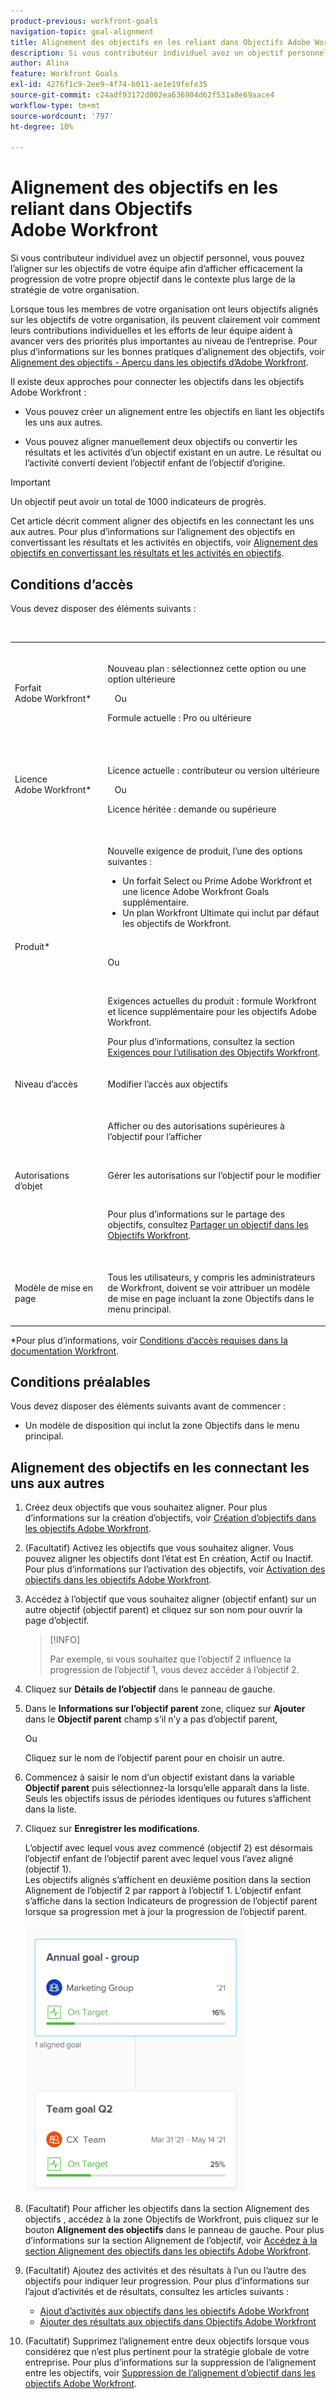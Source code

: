 ```yaml
---
product-previous: workfront-goals
navigation-topic: goal-alignment
title: Alignement des objectifs en les reliant dans Objectifs Adobe Workfront
description: Si vous contributeur individuel avez un objectif personnel, vous pouvez l’aligner sur les objectifs de votre équipe afin d’afficher efficacement la progression de votre propre objectif dans le contexte plus large de la stratégie de votre organisation.
author: Alina
feature: Workfront Goals
exl-id: 4276f1c9-2ee9-4f74-b011-ae1e19fefe35
source-git-commit: c24adf93172d002ea636904d62f531a8e69aace4
workflow-type: tm+mt
source-wordcount: '797'
ht-degree: 10%

---
```


# Alignement des objectifs en les reliant dans Objectifs Adobe Workfront


Si vous contributeur individuel avez un objectif personnel, vous pouvez l’aligner sur les objectifs de votre équipe afin d’afficher efficacement la progression de votre propre objectif dans le contexte plus large de la stratégie de votre organisation.

Lorsque tous les membres de votre organisation ont leurs objectifs alignés sur les objectifs de votre organisation, ils peuvent clairement voir comment leurs contributions individuelles et les efforts de leur équipe aident à avancer vers des priorités plus importantes au niveau de l’entreprise. Pour plus d’informations sur les bonnes pratiques d’alignement des objectifs, voir [Alignement des objectifs - Aperçu dans les objectifs d’Adobe Workfront](../../workfront-goals/goal-alignment/goal-alignment-overview.md).

Il existe deux approches pour connecter les objectifs dans les objectifs Adobe Workfront :

* Vous pouvez créer un alignement entre les objectifs en liant les objectifs les uns aux autres.

* Vous pouvez aligner manuellement deux objectifs ou convertir les résultats et les activités d’un objectif existant en un autre. Le résultat ou l’activité converti devient l’objectif enfant de l’objectif d’origine.

>[!IMPORTANT]
>
>Un objectif peut avoir un total de 1000 indicateurs de progrès.

Cet article décrit comment aligner des objectifs en les connectant les uns aux autres. Pour plus d’informations sur l’alignement des objectifs en convertissant les résultats et les activités en objectifs, voir [Alignement des objectifs en convertissant les résultats et les activités en objectifs](../../workfront-goals/goal-alignment/align-goals-by-converting-results-activities.md).

## Conditions d’accès

Vous devez disposer des éléments suivants :

<table style="table-layout:auto">
 <col>
 </col>
 <col>
 </col>
 <tbody>
  <tr>
   <td role="rowheader">Forfait Adobe Workfront*</td>
   <td>
   <p>Nouveau plan : sélectionnez cette option ou une option ultérieure</p>
   Ou
   <p>Formule actuelle : Pro ou ultérieure</p>
   
   </td>
  </tr>
  <tr>
   <td role="rowheader">Licence Adobe Workfront*</td>
   <td>
   <p>Licence actuelle : contributeur ou version ultérieure</p>
   Ou
   <p>Licence héritée : demande ou supérieure</p> </td>
  </tr>
  <tr>
   <td role="rowheader">Produit*</td>
   <td>
   <p> Nouvelle exigence de produit, l’une des options suivantes : </p>
<ul>
<li>Un forfait Select ou Prime Adobe Workfront et une licence Adobe Workfront Goals supplémentaire.</li>
<li>Un plan Workfront Ultimate qui inclut par défaut les objectifs de Workfront. </li></ul>
   <p>Ou</p>
   <p>Exigences actuelles du produit : formule Workfront et licence supplémentaire pour les objectifs Adobe Workfront. </p> <p>Pour plus d’informations, consultez la section <a href="../../workfront-goals/goal-management/access-needed-for-wf-goals.md" class="MCXref xref">Exigences pour l’utilisation des Objectifs Workfront</a>. </p> </td>
  </tr>
  <tr>
   <td role="rowheader">Niveau d’accès</td>
   <td> <p>Modifier l’accès aux objectifs</p> </td>
  </tr>
  <tr>
   <td role="rowheader">Autorisations d’objet</td>
   <td>
    
     <p>Afficher ou des autorisations supérieures à l’objectif pour l’afficher</p>
     <p>Gérer les autorisations sur l’objectif pour le modifier</p>
     <p>Pour plus d’informations sur le partage des objectifs, consultez <a href="../../workfront-goals/workfront-goals-settings/share-a-goal.md" class="MCXref xref">Partager un objectif dans les Objectifs Workfront</a>. </p>
     </td>
  </tr>
<tr>
   <td role="rowheader"><p>Modèle de mise en page</p></td>
   <td> <p>Tous les utilisateurs, y compris les administrateurs de Workfront, doivent se voir attribuer un modèle de mise en page incluant la zone Objectifs dans le menu principal. </p>  
</td>
  </tr>
 </tbody>
</table>

*Pour plus d’informations, voir [Conditions d’accès requises dans la documentation Workfront](/help/quicksilver/administration-and-setup/add-users/access-levels-and-object-permissions/access-level-requirements-in-documentation.md).

## Conditions préalables

Vous devez disposer des éléments suivants avant de commencer :

* Un modèle de disposition qui inclut la zone Objectifs dans le menu principal.

## Alignement des objectifs en les connectant les uns aux autres

<!--
Aligning goals by connecting them differs depending on what environment you use. 

### Align goals by connecting them in the Production environment

1. Create two goals that you want to align. For information about creating goals, see [Create goals in Adobe Workfront Goals](../../workfront-goals/goal-management/create-goals.md).
1. (Optional) Activate the goals that you want to align. You can align goals that have a Draft, Active, or Inactive status. For information about activating goals, see [Activate goals in Adobe Workfront Goals](../../workfront-goals/goal-management/activate-goals.md).
1. Go to the goal that you want to align (child goal) to another goal (parent goal) and click its name to open the **Goal Details** panel.

   For example, if you want Goal 2 to influence the progress of Goal 1, you must go to Goal 2. 

1. Click **Align to another goal** in the upper-right corner of the right panel.

   ![](assets/align-to-another-goal-link-highlighted-350x128.png)

1. Start typing the name of an existing goal or the name of an owner in the **Align to another goal** field, then select it when it appears in the list. Only goals that are from the same or future periods display in the list. 
1. Click **Save**.

   The goal you started with (Goal 2) is now the child goal of the goal you aligned it with (Goal 1).   
   The aligned goals display connected in the Goal Alignment section with Goal 2 as secondary to Goal 1.

   ![](assets/goal-1-and-2-aligned-cards-350x427.png)

1. (Optional) To view the goals in the Goal Alignment section, do one of the following:

   * Click the Goal Alignment section in the left panel and find the goals by applying the correct filter. For information about filtering information in Workfront Goals, see [Filter information in Adobe Workfront Goals](../../workfront-goals/goal-management/filter-information-wf-goals.md).
   * Click the Goal List, Check-in, or Pulse sections in the left panel and find one of the goals, then click the **Alignment icon** ![](assets/align-icon.png) next to the goal name to go directly to the goal in the Goal Alignment section.

   For information about the Goal Alignment section, see [Navigate the Goal Alignment section in Adobe Workfront Goals](../../workfront-goals/goal-alignment/navigate-goal-alignment-chart.md). 

1. (Optional) Add activities and results to either goal to indicate their progress. For information about adding activities and results, see the following articles:

   * [Add activities to goals in Adobe Workfront Goals](../../workfront-goals/results-and-activities/add-activities-to-goals.md) 
   * [Add results to goals in Adobe Workfront Goals](../../workfront-goals/results-and-activities/add-results-to-goals.md)

1. (Optional) Remove the alignment between two goals, when you consider that no longer is relevant to your organization's overall strategy For information about removing alignment between goals, see [Remove goal alignment in Adobe Workfront Goals](../../workfront-goals/goal-alignment/remove-goal-alignment.md).

-->
1. Créez deux objectifs que vous souhaitez aligner. Pour plus d’informations sur la création d’objectifs, voir [Création d’objectifs dans les objectifs Adobe Workfront](../../workfront-goals/goal-management/create-goals.md).
1. (Facultatif) Activez les objectifs que vous souhaitez aligner. Vous pouvez aligner les objectifs dont l’état est En création, Actif ou Inactif. Pour plus d’informations sur l’activation des objectifs, voir [Activation des objectifs dans les objectifs Adobe Workfront](../../workfront-goals/goal-management/activate-goals.md).
1. Accédez à l’objectif que vous souhaitez aligner (objectif enfant) sur un autre objectif (objectif parent) et cliquez sur son nom pour ouvrir la page d’objectif.

   >[!INFO]
   >
   >Par exemple, si vous souhaitez que l’objectif 2 influence la progression de l’objectif 1, vous devez accéder à l’objectif 2.

1. Cliquez sur **Détails de l’objectif** dans le panneau de gauche.

1. Dans le **Informations sur l’objectif parent** zone, cliquez sur **Ajouter** dans le **Objectif parent** champ s’il n’y a pas d’objectif parent,

   Ou

   Cliquez sur le nom de l’objectif parent pour en choisir un autre.

1. Commencez à saisir le nom d’un objectif existant dans la variable **Objectif parent** puis sélectionnez-la lorsqu’elle apparaît dans la liste. Seuls les objectifs issus de périodes identiques ou futures s’affichent dans la liste.

1. Cliquez sur **Enregistrer les modifications**.

   L’objectif avec lequel vous avez commencé (objectif 2) est désormais l’objectif enfant de l’objectif parent avec lequel vous l’avez aligné (objectif 1).\
   Les objectifs alignés s’affichent en deuxième position dans la section Alignement de l’objectif 2 par rapport à l’objectif 1.
L’objectif enfant s’affiche dans la section Indicateurs de progression de l’objectif parent lorsque sa progression met à jour la progression de l’objectif parent.

   ![](assets/goal-1-and-2-aligned-cards-350x427.png)

1. (Facultatif) Pour afficher les objectifs dans la section Alignement des objectifs , accédez à la zone Objectifs de Workfront, puis cliquez sur le bouton **Alignement des objectifs** dans le panneau de gauche. Pour plus d’informations sur la section Alignement de l’objectif, voir [Accédez à la section Alignement des objectifs dans les objectifs Adobe Workfront](../../workfront-goals/goal-alignment/navigate-goal-alignment-chart.md).

1. (Facultatif) Ajoutez des activités et des résultats à l’un ou l’autre des objectifs pour indiquer leur progression. Pour plus d’informations sur l’ajout d’activités et de résultats, consultez les articles suivants :

   * [Ajout d’activités aux objectifs dans les objectifs Adobe Workfront](../../workfront-goals/results-and-activities/add-activities-to-goals.md)
   * [Ajouter des résultats aux objectifs dans Objectifs Adobe Workfront](../../workfront-goals/results-and-activities/add-results-to-goals.md)

1. (Facultatif) Supprimez l’alignement entre deux objectifs lorsque vous considérez que n’est plus pertinent pour la stratégie globale de votre entreprise. Pour plus d’informations sur la suppression de l’alignement entre les objectifs, voir [Suppression de l’alignement d’objectif dans les objectifs Adobe Workfront](../../workfront-goals/goal-alignment/remove-goal-alignment.md).

